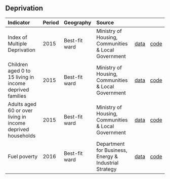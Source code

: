 ## Deprivation

| Indicator     | Period        | Geography       | Source      | &nbsp;        | &nbsp;         |
|:------------- |:------------- |:------------- |:------------- |:------------- | :------------- |
| Index of Multiple Deprivation | 2015 | Best-fit ward | Ministry of Housing, Communities & Local Government | [data](data/index_of_multiple_deprivation.csv) | [code](code/index_of_multiple_deprivation.R) |
| Children aged 0 to 15 living in income deprived families | 2015 | Best-fit ward | Ministry of Housing, Communities & Local Government | [data](data/child_poverty.csv) | [code](code/child_poverty.R) |
| Adults aged 60 or over living in income deprived households | 2015 | Best-fit ward | Ministry of Housing, Communities & Local Government | [data](data/older_people_in_deprivation.csv) | [code](code/older_people_in_deprivation.R) |
| Fuel poverty | 2016 | Best-fit ward | Department for Business, Energy & Industrial Strategy | [data](data/fuel_poverty.csv) | [code](code/fuel_poverty.R) |
